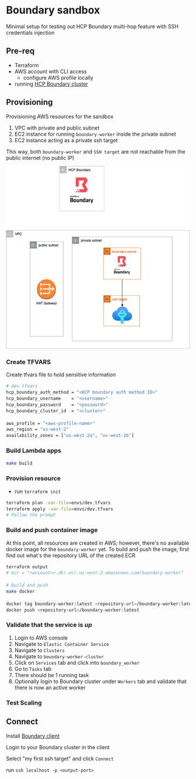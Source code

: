 # Boundary sandbox

Minimal setup for testing out HCP Boundary multi-hop feature with SSH credentials injection


## Pre-req
- Terraform
- AWS account with CLI access
    - configure AWS profile locally
- running [HCP Boundary cluster](https://portal.cloud.hashicorp.com/services/boundary/)
## Provisioning 

Provisioning AWS resources for the sandbox

1. VPC with private and public subnet
2. EC2 instance for running `boundary-worker` inside the private subnet
3. EC2 instance acting as a private ssh target

This way, both `boundary-worker` and `SSH target` are not reachable from the public internet (no public IP)

![Diagram](./img/network.drawio.png)

### Create TFVARS

Create tfvars file to hold sensitive information

```bash
# dev.tfvars
hcp_boundary_auth_method = "<HCP boundary auth method ID>"
hcp_boundary_username    = "<username>"
hcp_boundary_password    = "<password>"
hcp_boundary_cluster_id  = "<cluster>"

aws_profile = "<aws-profile-name>"
aws_region = "us-west-2"
availability_zones = ["us-west-2a", "us-west-2b"]
```


### Build Lambda apps

```bash
make build
```


### Provision resource

- run `terraform init`

```bash
terraform plan -var-file=envs/dev.tfvars
terraform apply -var-file=envs/dev.tfvars
# Follow the prompt
```

### Build and push container image

At this point, all resources are created in AWS; however, there's no available docker image for the `boundary-worker` yet.
To build and push the image, first find out what's the repository URL of the created ECR

```bash
terraform output 
# ecr = "<account>>.dkr.ecr.us-west-2.amazonaws.com/boundary-worker"

# build and push
make docker

docker tag boundary-worker:latest <repository-url>/boundary-worker:latest
docker push <repository-url>/boundary-worker:latest
```

### Validate that the service is _up_

1. Login to AWS console
2. Navigate to `Elastic Container Service`
3. Navigate to `Clusters`
4. Navigate to `boundary-worker-cluster`
5. Click on `Services` tab and click into `boundary_worker`
6. Go to `Tasks` tab
7. There should be 1 running task
8. Optionally login to Boundary cluster under `Workers` tab and validate that there is now an active worker



### Test Scaling



## Connect

Install [Boundary client](https://developer.hashicorp.com/boundary/tutorials/oss-getting-started/oss-getting-started-desktop-app)

Login to your Boundary cluster in the client

Select "my first ssh target" and click `Connect`

run `ssh localhost -p <output-port>`
